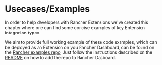# Usecases/Examples

In order to help developers with Rancher Extensions we've created this chapter where one can find some concise examples of key Entension integration types. 

We aim to provide full working example of these code examples, which can be deployed as an Extension on you Rancher Dashboard, can be found on the [Rancher examples repo](https://github.com/rancher/ui-plugin-examples). Just follow the instructions described on the [README](https://github.com/rancher/ui-plugin-examples#readme) on how to add the repo to Rancher Dasboard.
